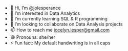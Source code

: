 - 👋 Hi, I’m @jolesperance
- 👀 I’m interested in Data Analytics
- 🌱 I’m currently learning SQL & R programming
- 💞️ I’m looking to collaborate on Data Analysis projects
- 📫 How to reach me jocelyn.lesper@gmail.com
- 😄 Pronouns: she/her
- ⚡ Fun fact: My default handwriting is in all caps

<!---
jolesperance/jolesperance is a ✨ special ✨ repository because its `README.md` (this file) appears on your GitHub profile.
You can click the Preview link to take a look at your changes.
--->
